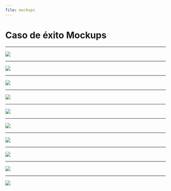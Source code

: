 ```yaml
---
file: mockups
---
```


# Caso de éxito Mockups

---
<img src="../../_static/images/CE1.png"/>

---

<img src="../../_static/images/CE2.png"/>

---

<img src="../../_static/images/CE3.png"/>

---

<img src="../../_static/images/CE4.png"/>

---

<img src="../../_static/images/CE5.png"/>

---

<img src="../../_static/images/CE6.png"/>

---

<img src="../../_static/images/CE7.png"/>

---

<img src="../../_static/images/CE8.png"/>

---

<img src="../../_static/images/CE9.png"/>

---

<img src="../../_static/images/CE10.png"/>
